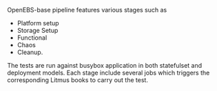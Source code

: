 OpenEBS-base pipeline features various stages such as 
  - Platform setup
  - Storage Setup
  - Functional
  - Chaos
  - Cleanup.
  
  The tests are run against busybox application in both statefulset and deployment models.
  Each stage include several jobs which triggers the corresponding Litmus books to carry out the test.
  
